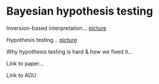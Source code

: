 # Bayesian hypothesis testing

Inversion-based interpretation... [picture](inversion-based-interp.png)

Hypothesis testing... [picture](popper-bayes-testing.png)

Why hypothesis testing is hard & how we fixed it...

Link to paper...

Link to AGU
